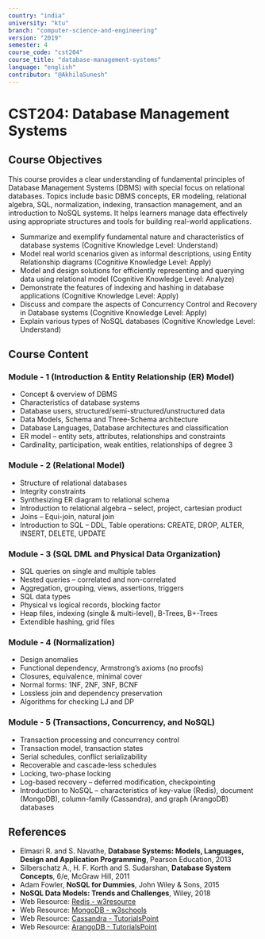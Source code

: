 ```yaml
---
country: "india"
university: "ktu"
branch: "computer-science-and-engineering"
version: "2019"
semester: 4
course_code: "cst204"
course_title: "database-management-systems"
language: "english"
contributor: "@AkhilaSunesh"
---
```


# CST204: Database Management Systems

## Course Objectives

This course provides a clear understanding of fundamental principles of Database Management Systems (DBMS) with special focus on relational databases. Topics include basic DBMS concepts, ER modeling, relational algebra, SQL, normalization, indexing, transaction management, and an introduction to NoSQL systems. It helps learners manage data effectively using appropriate structures and tools for building real-world applications.

* Summarize and exemplify fundamental nature and characteristics of database systems (Cognitive Knowledge Level: Understand)  
* Model real world scenarios given as informal descriptions, using Entity Relationship diagrams (Cognitive Knowledge Level: Apply)  
* Model and design solutions for efficiently representing and querying data using relational model (Cognitive Knowledge Level: Analyze)  
* Demonstrate the features of indexing and hashing in database applications (Cognitive Knowledge Level: Apply)  
* Discuss and compare the aspects of Concurrency Control and Recovery in Database systems (Cognitive Knowledge Level: Apply)  
* Explain various types of NoSQL databases (Cognitive Knowledge Level: Understand)  

## Course Content

### Module - 1 (Introduction & Entity Relationship (ER) Model)
* Concept & overview of DBMS  
* Characteristics of database systems  
* Database users, structured/semi-structured/unstructured data  
* Data Models, Schema and Three-Schema architecture  
* Database Languages, Database architectures and classification  
* ER model – entity sets, attributes, relationships and constraints  
* Cardinality, participation, weak entities, relationships of degree 3  

### Module - 2 (Relational Model)
* Structure of relational databases  
* Integrity constraints  
* Synthesizing ER diagram to relational schema  
* Introduction to relational algebra – select, project, cartesian product  
* Joins – Equi-join, natural join  
* Introduction to SQL – DDL, Table operations: CREATE, DROP, ALTER, INSERT, DELETE, UPDATE  

### Module - 3 (SQL DML and Physical Data Organization)
* SQL queries on single and multiple tables  
* Nested queries – correlated and non-correlated  
* Aggregation, grouping, views, assertions, triggers  
* SQL data types  
* Physical vs logical records, blocking factor  
* Heap files, indexing (single & multi-level), B-Trees, B+-Trees  
* Extendible hashing, grid files  

### Module - 4 (Normalization)
* Design anomalies  
* Functional dependency, Armstrong’s axioms (no proofs)  
* Closures, equivalence, minimal cover  
* Normal forms: 1NF, 2NF, 3NF, BCNF  
* Lossless join and dependency preservation  
* Algorithms for checking LJ and DP  

### Module - 5 (Transactions, Concurrency, and NoSQL)
* Transaction processing and concurrency control  
* Transaction model, transaction states  
* Serial schedules, conflict serializability  
* Recoverable and cascade-less schedules  
* Locking, two-phase locking  
* Log-based recovery – deferred modification, checkpointing  
* Introduction to NoSQL – characteristics of key-value (Redis), document (MongoDB), column-family (Cassandra), and graph (ArangoDB) databases  

## References

* Elmasri R. and S. Navathe, **Database Systems: Models, Languages, Design and Application Programming**, Pearson Education, 2013  
* Silberschatz A., H. F. Korth and S. Sudarshan, **Database System Concepts**, 6/e, McGraw Hill, 2011  
* Adam Fowler, **NoSQL for Dummies**, John Wiley & Sons, 2015  
* **NoSQL Data Models: Trends and Challenges**, Wiley, 2018  
* Web Resource: [Redis - w3resource](https://www.w3resource.com/redis/)  
* Web Resource: [MongoDB - w3schools](https://www.w3schools.in/category/mongodb/)  
* Web Resource: [Cassandra - TutorialsPoint](https://www.tutorialspoint.com/cassandra/cassandra_introduction.htm)  
* Web Resource: [ArangoDB - TutorialsPoint](https://www.tutorialspoint.com/arangodb/index.htm)
